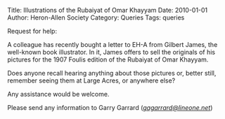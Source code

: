 Title: Illustrations of the Rubaiyat of Omar Khayyam
Date: 2010-01-01
Author: Heron-Allen Society
Category: Queries
Tags: queries

Request for help:

A colleague has recently bought a letter to EH-A from Gilbert James, the well-known book illustrator. In it, James offers to sell the originals of his pictures for the 1907 Foulis edition of the Rubaiyat of Omar Khayyam.

Does anyone recall hearing anything about those pictures or, better still, remember seeing them at Large Acres, or anywhere else?

Any assistance would be welcome.

Please send any information to Garry Garrard (*gagarrard@lineone.net*)
